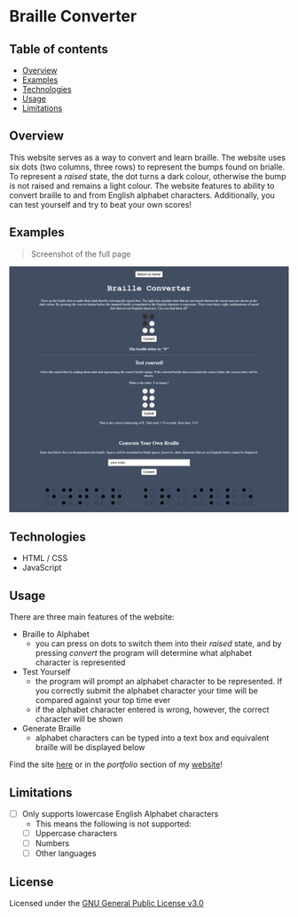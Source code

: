 # Braille Converter

## Table of contents
* [Overview](#overview)
* [Examples](#examples)
* [Technologies](#technologies)
* [Usage](#usage)
* [Limitations](#limitations)

## Overview
This website serves as a way to convert and learn braille. The website uses six dots (two columns, three rows) to represent the bumps found on brialle. To represent a *raised* state, the dot turns a dark colour, otherwise the bump is not raised and remains a light colour. The website features to ability to convert braille to and from English alphabet characters. Additionally, you can test yourself and try to beat your own scores!

## Examples

> Screenshot of the full page

![Screenshot](pictures/braille.png "The main page")

## Technologies
- HTML / CSS
- JavaScript

## Usage
There are three main features of the website:  
- Braille to Alphabet
  - you can press on dots to switch them into their *raised* state, and by pressing *convert* the program will determine what alphabet character is represented
- Test Yourself
  - the program will prompt an alphabet character to be represented. If you correctly submit the alphabet character your time will be compared against your top time ever
  - if the alphabet character entered is wrong, however, the correct character will be shown
- Generate Braille
  - alphabet characters can be typed into a text box and equivalent braille will be displayed below

Find the site [here](https://alex0blackwell.github.io/pages/braille/index.html) or in the *portfolio* section of my [website](https://alex0blackwell.github.io/)!


## Limitations
- [ ] Only supports lowercase English Alphabet characters
  - This means the following is not supported:
  - [ ] Uppercase characters
  - [ ] Numbers
  - [ ] Other languages

## License
Licensed under the [GNU General Public License v3.0](LICENSE)
